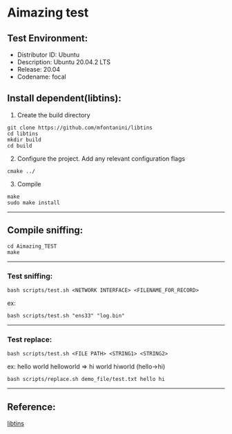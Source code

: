 # Aimazing test

## Test Environment:
 - Distributor ID:	Ubuntu
 - Description:	Ubuntu 20.04.2 LTS
 - Release:	20.04
 - Codename:	focal

## Install dependent(libtins):

1. Create the build directory
```bash=
git clone https://github.com/mfontanini/libtins
cd libtins
mkdir build
cd build
```

2. Configure the project. Add any relevant configuration flags
```bash=
cmake ../
```

3. Compile
```bash=
make
sudo make install
```
---

## Compile sniffing:
```bash=
cd Aimazing_TEST
make
```
---

### Test sniffing:
```bash=
bash scripts/test.sh <NETWORK INTERFACE> <FILENAME_FOR_RECORD>
```
ex:
```bash=
bash scripts/test.sh "ens33" "log.bin"
```
---

### Test replace:
```bash=
bash scripts/test.sh <FILE PATH> <STRING1> <STRING2>
```

ex: hello world helloworld => hi world hiworld (hello->hi)
```bash=
bash scripts/replace.sh demo_file/test.txt hello hi
```

---

## Reference:

[libtins](http://libtins.github.io/)

